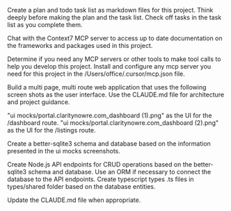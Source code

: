 Create a plan and todo task list as markdown files for this project. Think deeply before making the plan and the task list.   Check off tasks in the task list as you complete them. 

Chat with the Context7 MCP server to access up to date documentation on the frameworks and packages used in this project.   

Determine if you need any MCP servers or other tools to make tool calls to help you develop this project.   Install and configure any mcp server you need for this project in the /Users/office/.cursor/mcp.json file.   

Build a multi page, multi route web application that uses the following screen shots as the user interface.   Use the CLAUDE.md file for architecture and project guidance. 

"ui mocks/portal.claritynowre.com_dashboard (1).png"   as the UI for the /dashboard route.
"ui mocks/portal.claritynowre.com_dashboard (2).png"   as the UI for the /listings route. 

Create a better-sqlite3 schema and database based on the information presented in the ui mocks screenshots. 

Create Node.js API endpoints for CRUD operations based on the better-sqlite3 schema and database.  Use an ORM if necessary to connect the database to the API endpoints.  Create typescript types .ts files in types/shared folder based on the database entities.  

Update the CLAUDE.md file when appropriate. 